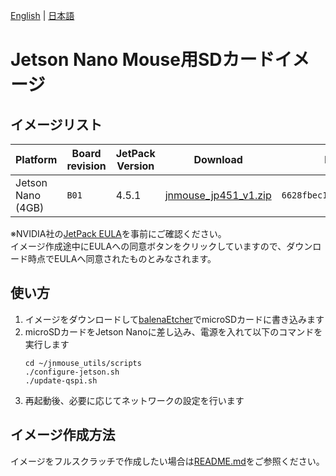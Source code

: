 [English](README.md) | [日本語](README.ja.md)

# Jetson Nano Mouse用SDカードイメージ

## イメージリスト

| Platform | Board revision | JetPack Version | Download | MD5 Checksum | branch |
| -------- | -------------- | --------------- | -------- |------------- | ------ |
| Jetson Nano (4GB) | `B01` | 4.5.1 |  [jnmouse_jp451_v1.zip](https://drive.google.com/open?id=1txWe7OSPzoAymprqKH0puZkG0RpUIWVL) | `6628fbec144e81b47490be3940276371` | [`release/jetpack-4.5.1`](https://github.com/rt-net/jnmouse_utils/tree/release/jetpack-4.5.1)

※NVIDIA社の[JetPack EULA](https://docs.nvidia.com/jetson/jetpack/eula/)を事前にご確認ください。  
イメージ作成途中にEULAへの同意ボタンをクリックしていますので、ダウンロード時点でEULAへ同意されたものとみなされます。

## 使い方

1. イメージをダウンロードして[balenaEtcher](https://www.balena.io/etcher/)でmicroSDカードに書き込みます
2. microSDカードをJetson Nanoに差し込み、電源を入れて以下のコマンドを実行します
    ```
    cd ~/jnmouse_utils/scripts
    ./configure-jetson.sh
    ./update-qspi.sh
    ```
3. 再起動後、必要に応じてネットワークの設定を行います

## イメージ作成方法

イメージをフルスクラッチで作成したい場合は[README.md](./README.md)をご参照ください。